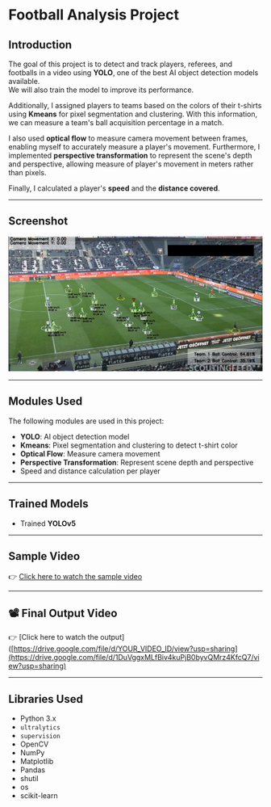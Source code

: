 # Football Analysis Project

## Introduction
The goal of this project is to detect and track players, referees, and footballs in a video using **YOLO**, one of the best AI object detection models available.  
We will also train the model to improve its performance.

Additionally, I assigned players to teams based on the colors of their t-shirts using **Kmeans** for pixel segmentation and clustering. With this information, we can measure a team's ball acquisition percentage in a match.

I also used **optical flow** to measure camera movement between frames, enabling myself to accurately measure a player's movement. Furthermore, I implemented **perspective transformation** to represent the scene's depth and perspective, allowing measure of player's movement in meters rather than pixels.

Finally, I calculated a player's **speed** and the **distance covered**.

---

## Screenshot
![Football Screenshot](https://github.com/Rudra116/Football-Match-Analysis-System/blob/main/football%20scrrenshot.png?raw=true)

---

## Modules Used
The following modules are used in this project:

- **YOLO**: AI object detection model
- **Kmeans**: Pixel segmentation and clustering to detect t-shirt color
- **Optical Flow**: Measure camera movement
- **Perspective Transformation**: Represent scene depth and perspective
- Speed and distance calculation per player

---

## Trained Models
- Trained **YOLOv5**

---

## Sample Video
👉 [Click here to watch the sample video](https://drive.google.com/file/d/1t6agoqggZKx6thamUuPAIdN_1zR9v9S_/view?usp=sharing)

---
## 📽️ Final Output Video
👉 [Click here to watch the output]([https://drive.google.com/file/d/YOUR_VIDEO_ID/view?usp=sharing](https://drive.google.com/file/d/1DuVggxMLfBiv4kuPjB0byvQMrz4KfcQ7/view?usp=sharing)

---

## Libraries Used
- Python 3.x
- `ultralytics`
- `supervision`
- OpenCV
- NumPy
- Matplotlib
- Pandas
- shutil
- os
- scikit-learn
